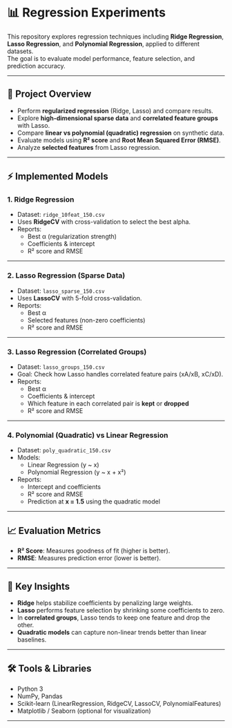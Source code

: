 # 📊 Regression Experiments

This repository explores regression techniques including **Ridge Regression**, **Lasso Regression**, and **Polynomial Regression**, applied to different datasets.  
The goal is to evaluate model performance, feature selection, and prediction accuracy.

---

## 📂 Project Overview
- Perform **regularized regression** (Ridge, Lasso) and compare results.
- Explore **high-dimensional sparse data** and **correlated feature groups** with Lasso.
- Compare **linear vs polynomial (quadratic) regression** on synthetic data.
- Evaluate models using **R² score** and **Root Mean Squared Error (RMSE)**.
- Analyze **selected features** from Lasso regression.

---

## ⚡ Implemented Models

### 1. Ridge Regression
- Dataset: `ridge_10feat_150.csv`  
- Uses **RidgeCV** with cross-validation to select the best alpha.  
- Reports:
  - Best α (regularization strength)
  - Coefficients & intercept
  - R² score and RMSE

---

### 2. Lasso Regression (Sparse Data)
- Dataset: `lasso_sparse_150.csv`  
- Uses **LassoCV** with 5-fold cross-validation.  
- Reports:
  - Best α
  - Selected features (non-zero coefficients)
  - R² score and RMSE

---

### 3. Lasso Regression (Correlated Groups)
- Dataset: `lasso_groups_150.csv`  
- Goal: Check how Lasso handles correlated feature pairs (xA/xB, xC/xD).  
- Reports:
  - Best α
  - Coefficients & intercept
  - Which feature in each correlated pair is **kept** or **dropped**
  - R² score and RMSE

---

### 4. Polynomial (Quadratic) vs Linear Regression
- Dataset: `poly_quadratic_150.csv`  
- Models:
  - Linear Regression (y ~ x)
  - Polynomial Regression (y ~ x + x²)
- Reports:
  - Intercept and coefficients
  - R² score and RMSE
  - Prediction at **x = 1.5** using the quadratic model

---

## 📈 Evaluation Metrics
- **R² Score**: Measures goodness of fit (higher is better).  
- **RMSE**: Measures prediction error (lower is better).  

---

## 🎯 Key Insights
- **Ridge** helps stabilize coefficients by penalizing large weights.  
- **Lasso** performs feature selection by shrinking some coefficients to zero.  
- In **correlated groups**, Lasso tends to keep one feature and drop the other.  
- **Quadratic models** can capture non-linear trends better than linear baselines.  

---

## 🛠️ Tools & Libraries
- Python 3  
- NumPy, Pandas  
- Scikit-learn (LinearRegression, RidgeCV, LassoCV, PolynomialFeatures)  
- Matplotlib / Seaborn (optional for visualization)

---